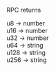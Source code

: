 ﻿RPC returns

u8 -> number  
u16 -> number  
u32 -> number  
u64 -> string   
u128 -> string  
u256 -> string  
